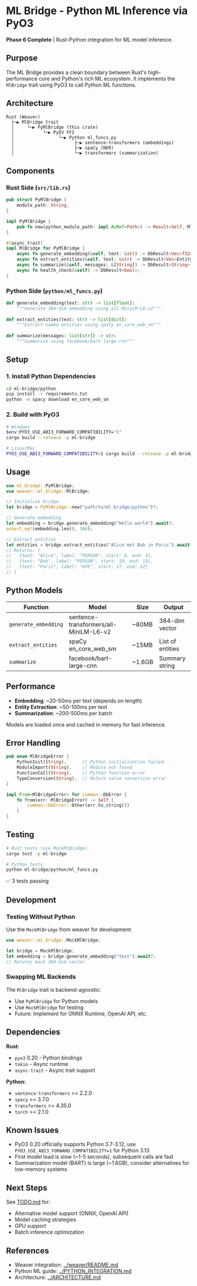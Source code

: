 # ML Bridge - Python ML Inference via PyO3

**Phase 6 Complete** | Rust-Python integration for ML model inference.

## Purpose

The ML Bridge provides a clean boundary between Rust's high-performance core and Python's rich ML ecosystem. It implements the `MlBridge` trait using PyO3 to call Python ML functions.

## Architecture

```
Rust (Weaver)
  ├─▶ MlBridge trait
  │     └─▶ PyMlBridge (this crate)
  │           └─▶ PyO3 FFI
  │                 └─▶ Python ml_funcs.py
  │                       ├─▶ sentence-transformers (embeddings)
  │                       ├─▶ spaCy (NER)
  │                       └─▶ transformers (summarization)
```

## Components

### Rust Side (`src/lib.rs`)

```rust
pub struct PyMlBridge {
    module_path: String,
}

impl PyMlBridge {
    pub fn new(python_module_path: impl AsRef<Path>) -> Result<Self, MlBridgeError>;
}

#[async_trait]
impl MlBridge for PyMlBridge {
    async fn generate_embedding(&self, text: &str) -> DbResult<Vec<f32>>;
    async fn extract_entities(&self, text: &str) -> DbResult<Vec<Entity>>;
    async fn summarize(&self, messages: &[String]) -> DbResult<String>;
    async fn health_check(&self) -> DbResult<bool>;
}
```

### Python Side (`python/ml_funcs.py`)

```python
def generate_embedding(text: str) -> list[float]:
    """Generate 384-dim embedding using all-MiniLM-L6-v2"""
    
def extract_entities(text: str) -> list[dict]:
    """Extract named entities using spaCy en_core_web_sm"""
    
def summarize(messages: list[str]) -> str:
    """Summarize using facebook/bart-large-cnn"""
```

## Setup

### 1. Install Python Dependencies

```bash
cd ml-bridge/python
pip install -r requirements.txt
python -m spacy download en_core_web_sm
```

### 2. Build with PyO3

```bash
# Windows
$env:PYO3_USE_ABI3_FORWARD_COMPATIBILITY="1"
cargo build --release -p ml-bridge

# Linux/Mac
PYO3_USE_ABI3_FORWARD_COMPATIBILITY=1 cargo build --release -p ml-bridge
```

## Usage

```rust
use ml_bridge::PyMlBridge;
use weaver::ml_bridge::MlBridge;

// Initialize bridge
let bridge = PyMlBridge::new("path/to/ml-bridge/python")?;

// Generate embedding
let embedding = bridge.generate_embedding("Hello world").await?;
assert_eq!(embedding.len(), 384);

// Extract entities
let entities = bridge.extract_entities("Alice met Bob in Paris").await?;
// Returns: [
//   {text: "Alice", label: "PERSON", start: 0, end: 5},
//   {text: "Bob", label: "PERSON", start: 10, end: 13},
//   {text: "Paris", label: "GPE", start: 17, end: 22}
// ]
```

## Python Models

| Function | Model | Size | Output |
|----------|-------|------|--------|
| `generate_embedding` | sentence-transformers/all-MiniLM-L6-v2 | ~80MB | 384-dim vector |
| `extract_entities` | spaCy en_core_web_sm | ~15MB | List of entities |
| `summarize` | facebook/bart-large-cnn | ~1.6GB | Summary string |

## Performance

- **Embedding**: ~20-50ms per text (depends on length)
- **Entity Extraction**: ~50-100ms per text
- **Summarization**: ~200-500ms per batch

Models are loaded once and cached in memory for fast inference.

## Error Handling

```rust
pub enum MlBridgeError {
    PythonInit(String),      // Python initialization failed
    ModuleImport(String),    // Module not found
    FunctionCall(String),    // Python function error
    TypeConversion(String),  // Return value conversion error
}

impl From<MlBridgeError> for common::DbError {
    fn from(err: MlBridgeError) -> Self {
        common::DbError::Other(err.to_string())
    }
}
```

## Testing

```bash
# Rust tests (use MockMlBridge)
cargo test -p ml-bridge

# Python tests
python ml-bridge/python/ml_funcs.py
```

✅ 3 tests passing

## Development

### Testing Without Python

Use the `MockMlBridge` from weaver for development:

```rust
use weaver::ml_bridge::MockMlBridge;

let bridge = MockMlBridge;
let embedding = bridge.generate_embedding("test").await?;
// Returns mock 384-dim vector
```

### Swapping ML Backends

The `MlBridge` trait is backend-agnostic:
- Use `PyMlBridge` for Python models
- Use `MockMlBridge` for testing
- Future: Implement for ONNX Runtime, OpenAI API, etc.

## Dependencies

**Rust:**
- `pyo3` 0.20 - Python bindings
- `tokio` - Async runtime
- `async-trait` - Async trait support

**Python:**
- `sentence-transformers` >= 2.2.0
- `spacy` >= 3.7.0
- `transformers` >= 4.35.0
- `torch` >= 2.1.0

## Known Issues

- PyO3 0.20 officially supports Python 3.7-3.12, use `PYO3_USE_ABI3_FORWARD_COMPATIBILITY=1` for Python 3.13
- First model load is slow (~1-5 seconds), subsequent calls are fast
- Summarization model (BART) is large (~1.6GB), consider alternatives for low-memory systems

## Next Steps

See [TODO.md](./TODO.md) for:
- Alternative model support (ONNX, OpenAI API)
- Model caching strategies
- GPU support
- Batch inference optimization

## References

- Weaver integration: [../weaver/README.md](../weaver/README.md)
- Python ML guide: [../PYTHON_INTEGRATION.md](../PYTHON_INTEGRATION.md)
- Architecture: [../ARCHITECTURE.md](../ARCHITECTURE.md)


